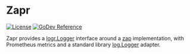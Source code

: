 # Zapr
[![License](https://img.shields.io/badge/license-mit-blue.svg?style=flat-square)](https://raw.githubusercontent.com/abursavich/zapr/master/LICENSE)
[![GoDev Reference](https://pkg.go.dev/badge/bursavich.dev/zapr)](https://pkg.go.dev/bursavich.dev/zapr)

Zapr provides a [logr.Logger](https://pkg.go.dev/github.com/go-logr/logr#Logger) interface around a [zap](https://pkg.go.dev/go.uber.org/zap) implementation, with Prometheus metrics and a standard library [log.Logger](https://pkg.go.dev/log#Logger) adapter.
